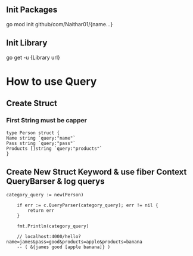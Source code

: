 ## Init Packages

go mod init github/com/Naithar01/{name...}

## Init Library

go get -u {Library url}

# How to use Query

## Create Struct
### First String must be capper 
```
type Person struct {
Name string `query:"name"`
Pass string `query:"pass"`
Products []string `query:"products"`
}
```

## Create New Struct Keyword & use fiber Context QueryBarser & log querys

```
category_query := new(Person)

	if err := c.QueryParser(category_query); err != nil {
		return err
	}

	fmt.Println(category_query)

    // localhost:4000/hello?name=james&pass=good&products=apple&products=banana
    -- ( &{james good [apple banana]} )
```
